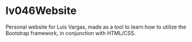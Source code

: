 # lv046Website 
Personal website for Luis Vargas, made as a tool to learn how to utilize the Bootstrap framework, in conjunction with HTML/CSS.